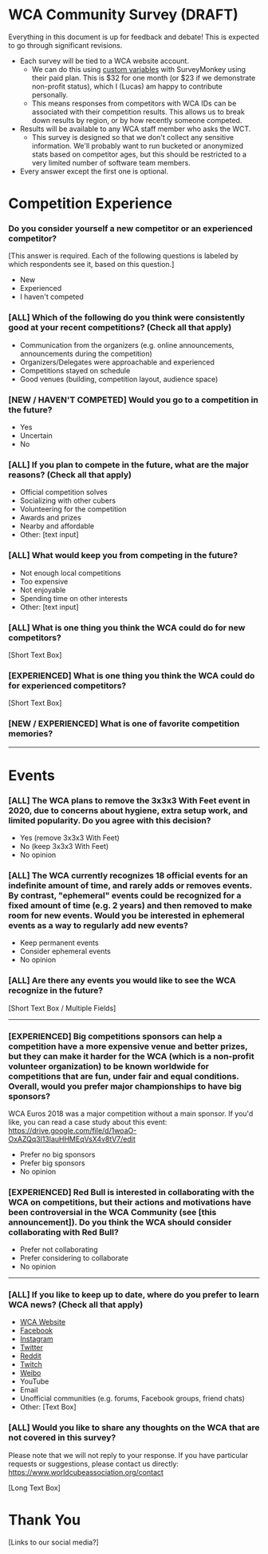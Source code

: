 # WCA Community Survey (DRAFT)

Everything in this document is up for feedback and debate! This is expected to go through significant revisions.

- Each survey will be tied to a WCA website account.
  - We can do this using [custom variables](https://help.surveymonkey.com/articles/en_US/kb/What-are-custom-variables-and-how-do-I-use-them) with SurveyMonkey using their paid plan. This is $32 for one month (or $23 if we demonstrate non-profit status), which I (Lucas) am happy to contribute personally.
  - This means responses from competitors with WCA IDs can be associated with their competition results. This allows us to break down results by region, or by how recently someone competed.
- Results will be available to any WCA staff member who asks the WCT.
  - This survey is designed so that we don't collect any sensitive information. We'll probably want to run bucketed or anonymized stats based on competitor ages, but this should be restricted to a very limited number of software team members.
- Every answer except the first one is optional.

# Competition Experience

### Do you consider yourself a new competitor or an experienced competitor?

[This answer is required. Each of the following questions is labeled by which respondents see it, based on this question.]

- New
- Experienced
- I haven't competed

### [ALL] Which of the following do you think were consistently good at your recent competitions? (Check all that apply)
- Communication from the organizers (e.g. online announcements, announcements during the competition)
- Organizers/Delegates were approachable and experienced
- Competitions stayed on schedule
- Good venues (building, competition layout, audience space)

### [NEW / HAVEN'T COMPETED] Would you go to a competition in the future?
- Yes
- Uncertain
- No

### [ALL] If you plan to compete in the future, what are the major reasons? (Check all that apply)
- Official competition solves
- Socializing with other cubers
- Volunteering for the competition
- Awards and prizes
- Nearby and affordable
- Other: [text input]

### [ALL] What would keep you from competing in the future?
- Not enough local competitions
- Too expensive
- Not enjoyable
- Spending time on other interests
- Other: [text input]

### [ALL] What is one thing you think the WCA could do for new competitors?
[Short Text Box]

### [EXPERIENCED] What is one thing you think the WCA could do for experienced competitors?
[Short Text Box]

### [NEW / EXPERIENCED] What is one of favorite competition memories?

--------

# Events

### [ALL] The WCA plans to remove the 3x3x3 With Feet event in 2020, due to concerns about hygiene, extra setup work, and limited popularity. Do you agree with this decision?
- Yes (remove 3x3x3 With Feet)
- No (keep 3x3x3 With Feet)
- No opinion

### [ALL] The WCA currently recognizes 18 official events for an indefinite amount of time, and rarely adds or removes events. By contrast, "ephemeral" events could be recognized for a fixed amount of time (e.g. 2 years) and then removed to make room for new events. Would you be interested in ephemeral events as a way to regularly add new events?
- Keep permanent events
- Consider ephemeral events
- No opinion

### [ALL] Are there any events you would like to see the WCA recognize in the future?
[Short Text Box / Multiple Fields]

-----

### [EXPERIENCED] Big competitions sponsors can help a competition have a more expensive venue and better prizes, but they can make it harder for the WCA (which is a non-profit volunteer organization) to be known worldwide for competitions that are fun, under fair and equal conditions. Overall, would you prefer major championships to have big sponsors?

WCA Euros 2018 was a major competition without a main sponsor. If you'd like, you can read a case study about this event: https://drive.google.com/file/d/1woaO-OxAZQq3l13lauHHMEqVsX4v8tV7/edit

- Prefer no big sponsors
- Prefer big sponsors
- No opinion

### [EXPERIENCED] Red Bull is interested in collaborating with the WCA on competitions, but their actions and motivations have been controversial in the WCA Community (see [this announcement]). Do you think the WCA should consider collaborating with Red Bull?

- Prefer not collaborating
- Prefer considering to collaborate
- No opinion

-----

### [ALL] If you like to keep up to date, where do you prefer to learn WCA news? (Check all that apply)
- [WCA Website](https://www.worldcubeassociation.org/)
- [Facebook](https://www.facebook.com/WorldCubeAssociation/)
- [Instagram](https://www.instagram.com/thewcaofficial/)
- [Twitter](https://www.twitter.com/theWCAofficial/)
- [Reddit](https://www.reddit.com/r/TheWCAOfficial/)
- [Twitch](https://www.twitch.tv/worldcubeassociation/)
- [Weibo](https://www.weibo.com/theWCA/)
- YouTube
- Email
- Unofficial communities (e.g. forums, Facebook groups, friend chats)
- Other: [Text Box]

### [ALL] Would you like to share any thoughts on the WCA that are not covered in this survey?

Please note that we will not reply to your response. If you have particular requests or suggestions, please contact us directly: https://www.worldcubeassociation.org/contact

[Long Text Box]


# Thank You

[Links to our social media?]
